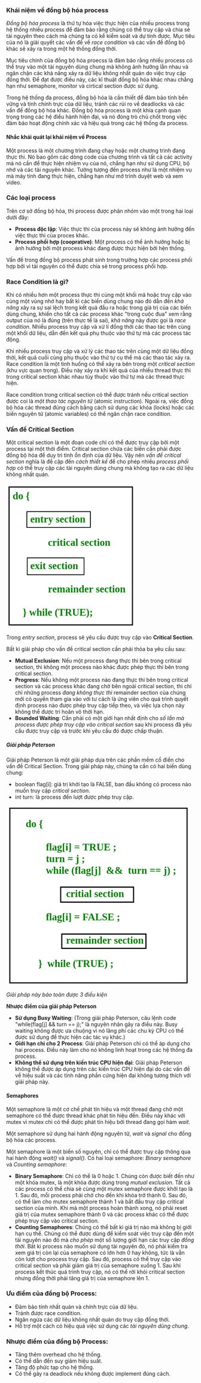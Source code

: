 ### Khái niệm về đồng bộ hóa process
*Đồng bộ hóa process* là thứ tự hóa việc thực hiện của nhiều process trong hệ thống nhiều process để đảm bảo rằng chúng có thể truy cập và chia sẻ tài nguyên theo cách mà chúng ta có kể kiểm soát và dự tính được. Mục tiêu của nó là giải quyết các vấn đề về *race condition* và các vấn đề đồng bộ khác sẽ xảy ra trong một hệ thống đồng thời.

Mục tiêu chính của đồng bộ hóa proecss là đảm bảo rằng nhiều process có thể truy vào một tài nguyên dùng chung mà không ảnh hưởng lẫn nhau và ngăn chặn các khả năng xảy ra dữ liệu không nhất quán do việc truy cập đồng thời. Để đạt được điều này, các kĩ thuật đồng bộ hóa khác nhau chẳng hạn như semaphore, monitor và cirtical section được sử dụng.

Trong hệ thống đa process, đồng bộ hóa là cần thiết để đảm bảo tính bền vững và tính chính trực của dữ liệu, tránh các rủi ro về deadlocks và các vấn đề đồng bộ hóa khác. Đồng bộ hóa process là một khía cạnh quan trọng trong các hệ điều hành hiện đại, và nó đóng trò chủ chốt trong việc đảm bảo hoạt động chính xác và hiệu quả trong các hệ thống đa process.

#### Nhắc khái quát lại khái niệm về Process
Một process là một chương trình đang chạy hoặc một chương trình đang thực thi. Nó bao gồm các dòng code của chương trình và tất cả các activity mà nó cần để thực hiện nhiệm vụ của nó, chẳng hạn như sử dụng CPU, bộ nhớ và các tài nguyên khác. Tưởng tượng đến process như là một nhiệm vụ mà máy tính đang thực hiện, chẳng hạn như mở trình duyệt web và xem video.

### Các loại process
Trên cơ sở đồng bộ hóa, thì process được phân nhóm vào một trong hai loại dưới đây:

- **Process độc lập**: Việc thực thi của process này sẽ không ảnh hưởng đến việc thực thi của proces khác.
- **Process phối hợp (cooprative)**: Một process có thể ảnh hưởng hoặc bị ảnh hưởng bởi một process khác đang được thực hiện bởi hện thống.

Vấn đề trong đồng bộ process phát sinh trong trường hợp các process phối hợp bởi vì tài nguyên có thể được chia sẻ trong process phối hợp.

### Race Condition là gì?
Khi có nhiều hơn một process thực thi cùng một khối mã hoặc truy cập vào cùng một vùng nhớ hay bất kì các biến dùng chung nào đó dẫn đến *khả năng* xảy ra sự sai lệch trong kết quả đầu ra hoặc trong giá trị của các biến dùng chung, khiến cho tất cả các process khác "trong cuộc đua" xem rằng output của nó là đúng (trên thực tế là sai), *khả năng* này được gọi là *race condition*. Nhiều process truy cập và xử lí đồng thời các thao tác trên cùng một khối dữ liệu, dẫn đến kết quả phụ thuộc vào thứ tự mà các process tác động.

Khi nhiều process truy cập và xử lý các thao tác trên cùng một dữ liệu đồng thời, kết quả cuối cùng phụ thuộc vào thứ tự cụ thể mà các thao tác xảy ra. Race condition là một tình huống có thể xảy ra bên trong một *critical section* (khu vực quan trọng). Điều này xảy ra khi kết quả của nhiều thread thực thi trong critical section khác nhau tùy thuộc vào thứ tự mà các thread thực hiện.

Race condition trong critical section có thể được tránh nếu critical section được coi là *một thao tác nguyên tử* (atomic instruction). Ngoài ra, việc đồng bộ hóa các thread đúng cách bằng cách sử dụng các khóa (locks) hoặc các biến nguyên tử (atomic variables) có thể ngăn chặn race condition.

### Vấn đề Critical Section
Một critical section là một đoạn code chỉ có thể được truy cập bởi một process tại một thời điểm. Critical section chứa các biến cần phải được đồng bộ hóa để duy trì tính ổn định của dữ liệu. Vậy nên *vấn đề critical section* nghĩa là đề cập đến *cách thiết kế* để cho phép nhiều *process phối hợp* có thể truy cập các tài nguyên dùng chung mà không tạo ra các dữ liệu không nhất quán.

![img](/images/sub-module/critical-section-problem.png)

Trong *entry section*, process sẽ yêu cầu được truy cập vào **Critical Section**.

Bất kì giải pháp cho vấn đề critical section cần phải thỏa ba yêu cầu sau:

- **Mutual Exclusion**: Nếu một process đang thực thi bên trong critical section, thì không một process nào khác được phép thực thi bên trong critical section.
- **Progress**: Nếu không một process nào đang thực thi bên trong critical section và các process khác đang chờ bên ngoài critical section, thì chỉ chỉ những process *đang không thực thi* remainder section của chúng mới có quyền tham gia vào với tư cách là ứng viên cho quá trình quyết định process nào được phép truy cập tiếp theo, và việc lựa chọn này không thể được trì hoãn vô thời hạn.
- **Bounded Waiting**: Cần phải có một giới hạn nhất định cho *số lần mà process được phép truy cập vào critical section* sau khi process đã yêu cầu được truy cập và trước khi yêu cầu đó được chấp thuận.

##### Giải pháp Peterson
Giải pháp Peterson là một giải pháp dựa trên các phần mềm cổ điển cho vấn đề Critical Section. Trong giải pháp này, chúng ta cần có hai biến dùng chung:

- boolean flag[i]: giá trị khởi tạo là FALSE, ban đầu không có process nào muốn truy cập *critical section*.
- int turn: là process đến lượt được phép truy cập.

![img](/images/sub-module/peterson.png)

*Giải pháp này bảo toàn được 3 điều kiện*

**Nhược điểm của giải pháp Peterson**
- **Sử dụng Busy Waiting**: (Trong giải pháp Peterson, câu lệnh code "while(flag[j] && turn == j);" là nguyên nhân gây ra điều này. Busy waiting không được ưa chuộng vì nó lãng phí các chu kỳ CPU có thể được sử dụng để thực hiện các tác vụ khác.)
- **Giới hạn chỉ cho 2 Process**: Giải pháp Peterson chỉ có thể áp dụng cho hai process. Điều này làm cho nó không linh hoạt trong các hệ thống đa process.
- **Không thể sử dụng trên kiến trúc CPU hiện đại**: Giải pháp Peterson không thể được áp dụng trên các kiến trúc CPU hiện đại do các vấn đề về hiệu suất và các tính năng phần cứng hiện đại không tương thích với giải pháp này.

#### Semaphores
Một semaphore là một cơ chế phát tín hiệu và một thread đang chờ một semaphore có thể được thread khác phát tín hiệu đến. Điều này khác với mutex vì mutex chỉ có thể được phát tín hiệu bởi thread đang gọi hàm *wait*.

Một semaphore sử dụng hai hành động nguyên tử, *wait* và *signal* cho đồng bộ hóa các process.

Một semaphore là một biến số nguyên, chỉ có thể được truy cập thông qua hai hành động *wait()* và *signal()*. Có hai loại semaphore: *Binary semaphore* và *Counting semaphore*:

- **Binary Semaphore**: Chỉ có thể là 0 hoặc 1. Chúng còn được biết đến như một khóa mutex, là một khóa được dùng trong *mutual exclusion*. Tất cả các process có thể chia sẻ cùng một mutex semaphore được khởi tạo là 1. Sau đó, mỗi process phải chờ cho đến khi khóa trở thành 0. Sau đó, có thể làm cho mutex semaphore thành 1 và bắt đầu truy cập critical section của mình. Khi mà một process hoàn thành xong, nó phải reset giá trị của mutex semaphore thành 0 và các process khác có thể được phép truy cập vào critical section.
- **Counting Semaphores**: Chúng có thể bất kì giá trị nào mà không bị giới hạn cụ thể. Chúng có thể được dùng để kiểm soát việc truy cập đến một tài nguyên nào đó mà *cho phép* một số lượng giới hạn các truy cập *đồng thời*. Bất kì process nào muốn sử dụng tài nguyên đó, nó phải kiểm tra xem giá trị còn lại của semaphore có lớn hơn 0 hay không, tức là vẫn còn lượt cho process truy cập. Sau đó, process có thể truy cập vào critical section và phải giảm giá trị của semaphore xuống 1. Sau khi process kết thúc quá trình truy cập, nó có thể rời khỏi critical section nhưng đồng thời phải tăng  giá trị của semaphore lên 1.

### Ưu điểm của đồng bộ Process:
- Đảm bảo tính nhất quán và chính trực của dữ liệu.
- Tránh được race condition.
- Ngăn ngừa các dữ liệu không nhất quán do truy cập đồng thời.
- Hỗ trợ một cách có hiệu quả việc sử dụng các *tài nguyên dùng chung*.

### Nhược điểm của đồng bộ Process:
- Tăng thêm overhead cho hệ thống.
- Có thể dẫn đến suy giảm hiệu suất.
- Tăng độ phức tạp cho hệ thống.
- Có thể gây ra deadlock nếu không được implement đúng cách.